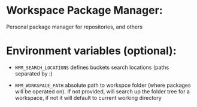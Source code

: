 
# Workspace Package Manager:

Personal package manager for repositories, and others

# Environment variables (optional):

- `WPM_SEARCH_LOCATIONS` defines buckets search locations (paths separated by :)

- `WPM_WORKSPACE_PATH` absolute path to workspce folder (where packages will be operated on). If not provided, will search up the folder tree for a workspace, if not it will default to current working directory




